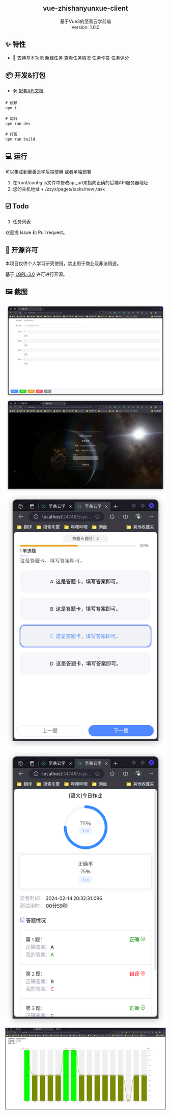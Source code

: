 <h2 align="center" style="font-weight: 600">vue-zhishanyunxue-client</h2>
<p align="center">
    基于Vue3的<a>至善云学</a>前端
    <br />
    Version: 1.0.0
</p>

## ✨ 特性

- 📔 支持基本功能 新建任务 查看任务情况 任务作答 任务评分

## 📦️ 开发&打包

- 🛠 [配套API文档](https://apifox.com/apidoc/shared-df1fc889-ef10-4dfa-a199-1e75da2160a3)

```shell
# 依赖
npm i

# 运行
npm run dev

# 打包
npm run build
```

## 💻 运行

可以集成到至善云学后端使用 或者单独部署

1. 在front/config.js文件中修改api_url来指向正确的后端API服务器地址
2. 您的主机地址 + /zsyx/pages/tasks/new_task

## ☑️ Todo

1. 任务列表

欢迎提 Issue 和 Pull request。

## 📜 开源许可

本项目仅供个人学习研究使用，禁止用于商业及非法用途。

基于 [LGPL-3.0](https://www.gnu.org/licenses/lgpl-3.0.en.html#license-tex) 许可进行开源。

## 🖼️ 截图

![1720975027237](images/README/new-task.png "教师新建任务")
![1720975167102](images/README/user-check.png "身份登记页")
![1720975368977](images/README/task.png "答题页")
![1720975400880](images/README/task-report.png "答题报告页")
![1720975408252](images/README/task-statue.png "作答报告页")
